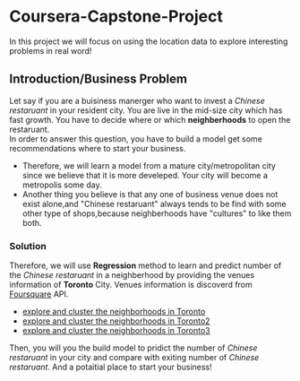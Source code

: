 # Coursera-Capstone-Project
In this project we will focus on using the location data to explore interesting problems in real word!

## Introduction/Business Problem
Let say if you are a buisiness manerger who want to invest a *Chinese restaruant* in your resident city. You are live in the mid-size city which has fast growth. You have to decide where or which **neighberhoods** to open the restaruant.  
In order to answer this question, you have to build a model get some recommendations where to start your business.   
+ Therefore, we will learn a model from a mature city/metropolitan city since we believe that it is more develeped. Your city will become a metropolis some day.
+ Another thing you believe is that any one of business venue does not exist alone,and "Chinese restaruant" always tends to be find with some other type of shops,because neighberhoods have "cultures" to like them both.
### Solution
  Therefore, we will use **Regression** method to learn and predict number of the *Chinese restaruant* in a neighberhood by providing the venues information of **Toronto** City. Venues information is discoverd from [Foursquare](https://foursquare.com/) API. 
- [explore and cluster the neighborhoods in Toronto](https://github.com/yuyongze2014/coursera-capstone-project/blob/master/explore%20and%20cluster%20the%20neighborhoods%20in%20Toronto.ipynb)
- [explore and cluster the neighborhoods in Toronto2](https://github.com/yuyongze2014/coursera-capstone-project/blob/master/explore%20and%20cluster%20the%20neighborhoods%20in%20Toronto2.ipynb)
-  [explore and cluster the neighborhoods in Toronto3](https://github.com/yuyongze2014/coursera-capstone-project/blob/master/explore%20and%20cluster%20the%20neighborhoods%20in%20Toronto2.ipynb)

Then, you will you the build model to pridict the number of *Chinese restaruant* in your city and compare with exiting number of *Chinese restaruant*. And a potaitial place to start your business!
